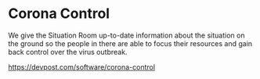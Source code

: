 # Corona Control

We give the Situation Room up-to-date information about the situation on the ground so the people in there are able to focus their resources and gain back control over the virus outbreak.

https://devpost.com/software/corona-control